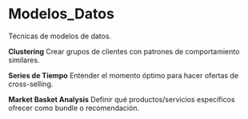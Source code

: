 # Modelos_Datos
Técnicas de modelos de datos.

**Clustering**
Crear grupos de clientes con patrones de comportamiento similares.

**Series de Tiempo**
Entender el momento óptimo para hacer ofertas de cross-selling.

**Market Basket Analysis**
Definir qué productos/servicios específicos ofrecer como bundle o recomendación.
